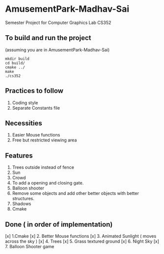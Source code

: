 # AmusementPark-Madhav-Sai

Semester Project for Computer Graphics Lab CS352 


## To build and run the project
(assuming you are in AmusementPark-Madhav-Sai)
```
mkdir build
cd build/
cmake ../
make 
./cs352
```


## Practices to follow
1. Coding style
2. Separate Constants file

## Necessities
1. Easier Mouse functions
2. Free but restricted viewing area

## Features
1. Trees outside instead of fence
2. Sun
3. Crowd
4. To add a opening and closing gate.
5. Balloon shooter
6. Remove some objects and add other better objects with better structures. 
7. Shadows
8. Cmake

## Done  ( in order of implementation)
[x] 1.Cmake
[x] 2. Better Mouse functions
[x] 3. Animated Sunlight ( moves across the sky ) 
[x] 4. Trees
[x] 5. Grass textured ground
[x] 6. Night Sky 
[x] 7. Balloon Shooter game


